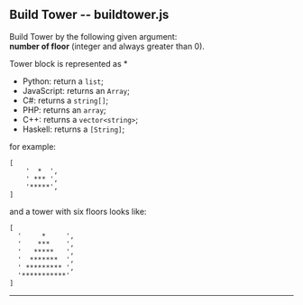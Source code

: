 ## Build Tower -- buildtower.js

Build Tower by the following given argument:     
**number of floor** (integer and always greater than 0).

Tower block is represented as *

* Python: return a `list`;
* JavaScript: returns an `Array`;
* C#: returns a `string[]`;
* PHP: returns an `array`;
* C++: returns a `vector<string>`;
* Haskell: returns a `[String]`;

for example:
```
[
    '  *  ',
    ' *** ',
    '*****',
]
```

and a tower with six floors looks like:
```
[
  '     *     ', 
  '    ***    ', 
  '   *****   ', 
  '  *******  ', 
  ' ********* ', 
  '***********'
]
```
___
